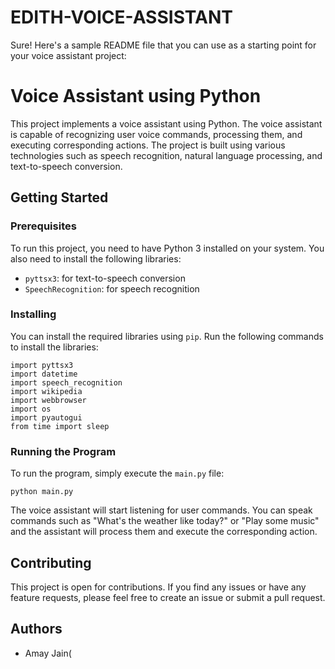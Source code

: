 # EDITH-VOICE-ASSISTANT

Sure! Here's a sample README file that you can use as a starting point for your voice assistant project:

# Voice Assistant using Python

This project implements a voice assistant using Python. The voice assistant is capable of recognizing user voice commands, processing them, and executing corresponding actions. The project is built using various technologies such as speech recognition, natural language processing, and text-to-speech conversion.

## Getting Started

### Prerequisites

To run this project, you need to have Python 3 installed on your system. You also need to install the following libraries:

- `pyttsx3`: for text-to-speech conversion
- `SpeechRecognition`: for speech recognition

### Installing

You can install the required libraries using `pip`. Run the following commands to install the libraries:

```
import pyttsx3
import datetime
import speech_recognition 
import wikipedia
import webbrowser 
import os
import pyautogui
from time import sleep

```



### Running the Program

To run the program, simply execute the `main.py` file:

```
python main.py
```

The voice assistant will start listening for user commands. You can speak commands such as "What's the weather like today?" or "Play some music" and the assistant will process them and execute the corresponding action.

## Contributing

This project is open for contributions. If you find any issues or have any feature requests, please feel free to create an issue or submit a pull request.

## Authors

- Amay Jain(




